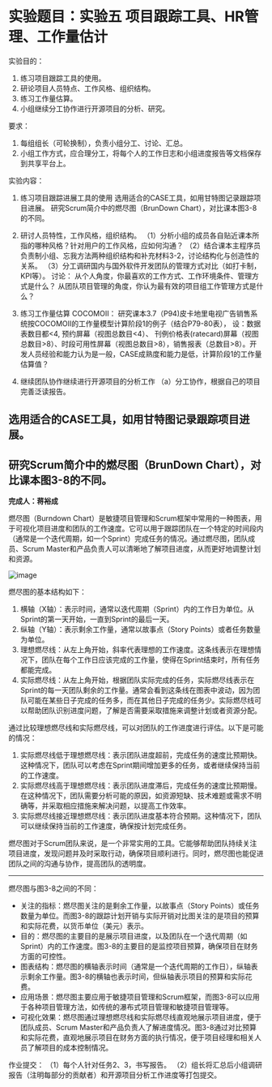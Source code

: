 # 实验题目：实验五  项目跟踪工具、HR管理、工作量估计
实验目的：

1.  练习项目跟踪工具的使用。
2.  研论项目人员特点、工作风格、组织结构。
3.  练习工作量估算。
4.  小组继续分工协作进行开源项目的分析、研究。

要求：
1. 每组组长（可轮换制），负责小组分工、讨论、汇总。
2. 小组工作方式，应合理分工，将每个人的工作日志和小组进度报告等文档保存到共享平台上。

实验内容：
1. 练习项目跟踪进展工具的使用
    选用适合的CASE工具，如用甘特图记录跟踪项目进展。
    研究Scrum简介中的燃尽图（BrunDown Chart），对比课本图3-8的不同。

2. 研讨人员特性，工作风格，组织结构。
    （1）分析小组的成员各自贴近课本所指的哪种风格？针对用户的工作风格，应如何沟通？
    （2）结合课本主程序员负责制小组、忘我方法两种组织结构和补充材料3-2，讨论结构化与创造性的关系。
    （3）分工调研国内与国外软件开发团队的管理方式对比（如打卡制，KPI等）。
    讨论：
    从个人角度，你最喜欢的工作方式、工作环境条件、管理方式是什么？
    从团队项目管理的角度，你认为最有效的项目组工作管理方式是什么？

3. 练习工作量估算 COCOMOII：
   研究课本3.7（P94)皮卡地里电视广告销售系统按COCOMOII的工作量模型计算阶段1的例子（结合P79-80表），
   设：数据表数目都<4,
   预约屏幕（视图总数目<4）、 刊例价格表(ratecard)屏幕（视图总数目>8）、时段可用性屏幕（视图总数目>8），销售报表（总数目>8）。开发人员经验和能力认为是一般，CASE成熟度和能力是低，计算阶段1的工作量估算值？

4. 继续团队协作继续进行开源项目的分析工作
   （a）分工协作，根据自己的项目完善泛读报告。 

## 选用适合的CASE工具，如用甘特图记录跟踪项目进展。

## 研究Scrum简介中的燃尽图（BrunDown Chart），对比课本图3-8的不同。

**完成人：蒋裕成**

燃尽图（Burndown Chart）是敏捷项目管理和Scrum框架中常用的一种图表，用于可视化项目进度和团队的工作速度。它可以用于跟踪团队在一个特定的时间段内（通常是一个迭代周期，如一个Sprint）完成任务的情况。通过燃尽图，团队成员、Scrum Master和产品负责人可以清晰地了解项目进度，从而更好地调整计划和资源。

![image](https://user-images.githubusercontent.com/119791285/227778384-2323abff-efcb-49ea-ae8e-1b1da3d48a14.png)

燃尽图的基本结构如下：

1. 横轴（X轴）：表示时间，通常以迭代周期（Sprint）内的工作日为单位。从Sprint的第一天开始，一直到Sprint的最后一天。
2. 纵轴（Y轴）：表示剩余工作量，通常以故事点（Story Points）或者任务数量为单位。
3. 理想燃尽线：从左上角开始，斜率代表理想的工作速度。这条线表示在理想情况下，团队在每个工作日应该完成的工作量，使得在Sprint结束时，所有任务都能完成。
4. 实际燃尽线：从左上角开始，根据团队实际完成的任务，实际燃尽线表示在Sprint的每一天团队剩余的工作量。通常会看到这条线在图表中波动，因为团队可能在某些日子完成的任务多，而在其他日子完成的任务少。实际燃尽线可以帮助团队识别进度问题，了解是否需要采取措施来调整计划或者资源分配。

通过比较理想燃尽线和实际燃尽线，可以对团队的工作进度进行评估。以下是可能的情况：

1. 实际燃尽线低于理想燃尽线：表示团队进度超前，完成任务的速度比预期快。这种情况下，团队可以考虑在Sprint期间增加更多的任务，或者继续保持当前的工作速度。
2. 实际燃尽线高于理想燃尽线：表示团队进度滞后，完成任务的速度比预期慢。在这种情况下，团队需要分析可能的原因，如资源短缺、技术难题或需求不明确等，并采取相应措施来解决问题，以提高工作效率。
3. 实际燃尽线接近理想燃尽线：表示团队进度基本符合预期。这种情况下，团队可以继续保持当前的工作速度，确保按计划完成任务。

燃尽图对于Scrum团队来说，是一个非常实用的工具。它能够帮助团队持续关注项目进度，发现问题并及时采取行动，确保项目顺利进行。同时，燃尽图也能促进团队之间的沟通与协作，提高团队的透明度。

---

燃尽图与图3-8之间的不同：

- 关注的指标：燃尽图关注的是剩余工作量，以故事点（Story Points）或任务数量为单位。而图3-8的跟踪计划开销与实际开销对比图关注的是项目的预算和实际花费，以货币单位（美元）表示。
- 目的：燃尽图的主要目的是展示项目进度，以及团队在一个迭代周期（如Sprint）内的工作速度。图3-8的主要目的是监控项目预算，确保项目在财务方面的可控性。
- 图表结构：燃尽图的横轴表示时间（通常是一个迭代周期的工作日），纵轴表示剩余工作量。图3-8的横轴也表示时间，但纵轴表示项目的预算和实际花费。
- 应用场景：燃尽图主要应用于敏捷项目管理和Scrum框架，而图3-8可以应用于各种项目管理方法，如传统的瀑布式项目管理和敏捷项目管理等。
- 可视化效果：燃尽图通过理想燃尽线和实际燃尽线直观地展示项目进度，便于团队成员、Scrum Master和产品负责人了解进度情况。图3-8通过对比预算和实际花费，直观地展示项目在财务方面的执行情况，便于项目经理和相关人员了解项目的成本控制情况。

作业提交：
（1）每个人针对任务2、3，书写报告。
（2）组长将汇总后小组调研报告（注明每部分的贡献者）和开源项目分析工作进度等打包提交。
